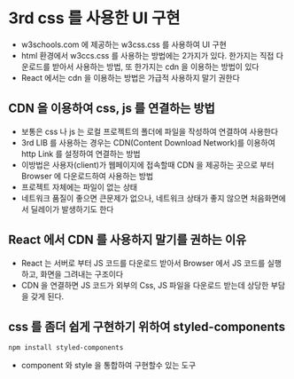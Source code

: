 # 3rd css 를 사용한 UI 구현

- w3schools.com 에 제공하는 w3css.css 를 사용하여 UI 구현
- html 환경에서 w3ccs.css 를 사용하는 방법에는 2가지가 있다. 한가지는 직접 다운로드를 받아서 사용하는 방법, 또 한가지는 cdn 을 이용하는 방법이 있다
- React 에서는 cdn 을 이용하는 방법은 가급적 사용하지 말기 권한다

## CDN 을 이용하여 css, js 를 연결하는 방법

- 보통은 css 나 js 는 로컬 프로젝트의 폴더에 파일을 작성하여 연결하여 사용한다
- 3rd LIB 를 사용하는 경우는 CDN(Content Download Network)를 이용하여 http Link 를 설정하여 연결하는 방법
- 이방법은 사용자(client)가 웹페이지에 접속할때 CDN 을 제공하는 곳으로 부터 Browser 에 다운로드하여 사용하는 방법
- 프로젝트 자체에는 파일이 없는 상태
- 네트워크 품질이 좋으면 큰문제가 없으나, 네트워크 상태가 좋지 않으면 처음화면에서 딜레이가 발생하기도 한다

## React 에서 CDN 를 사용하지 말기를 권하는 이유

- React 는 서버로 부터 JS 코드를 다운로드 받아서 Browser 에서 JS 코드를 실행하고, 화면을 그려내는 구조이다
- CDN 을 연결하면 JS 코드가 외부의 Css, JS 파일을 다운로드 받는데 상당한 부담을 갖게 된다.

## css 를 좀더 쉽게 구현하기 위하여 styled-components

```
npm install styled-components
```

- component 와 style 을 통합하여 구현할수 있는 도구
